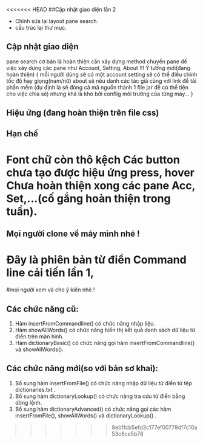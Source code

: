 <<<<<<< HEAD
##Cập nhật giao diện lần 2
* Chỉnh sửa lại layout pane search.
* cấu trúc lại thư mục.
## Cập nhật giao diện
pane search cơ bản là hoàn thiện
cần xây dựng method chuyển pane để việc xây dựng các pane như Account, Setting, About
!!! Ý tưởng mới(đang hoàn thiện)
{
mỗi người dùng sẽ có một account
setting sẽ có thể điều chỉnh tốc độ hay giọng(nam/nữ)
about sẽ nêu danh các tác giả cùng với link để tải phần mềm
(dự định là sẽ đóng cả mã nguồn thành 1 file jar để có thể tiện cho việc chia sẻ)
nhưng khá là khó bởi conflig môi trường của từng máy...
}
## Hiệu ứng (đang hoàn thiện trên file css)
## Hạn chế
Font chữ còn thô kệch
Các button chưa tạo được hiệu ứng press, hover
Chưa hoàn thiện xong các pane Acc, Set,...(cố gắng hoàn thiện trong tuần).
=======
## Mọi người clone về máy mình nhé !
# Đây là phiên bản từ điển Command line cải tiến lần 1,
#mọi người xem và cho ý kiến nhé !
## Các chức năng cũ:
1. Hàm insertFromCommandline() có chức năng nhập liệu. 
2. Hàm showAllWords() có chức năng hiển thị kết quả danh sách dữ liệu từ điển trên màn hình.
3. Hàm dictionaryBasic() có chức năng gọi hàm insertFromCommandline() và showAllWords().
## Các chức năng mới(so với bản sơ khai):
1. Bổ sung hàm insertFromFile() có chức năng nhập dữ liệu từ điển từ tệp dictionaries.txt .
2. Bổ sung hàm dictionaryLookup() có chức năng tra cứu từ điển bằng dòng lệnh.
3. Bổ sung hàm dictionaryAdvanced() có chức năng gọi các hàm insertFromFile(), showAllWords() và dictionaryLookup() .
>>>>>>> 8eb1fcb5efd3c177ef00779df7c10a53c6ce5b78
